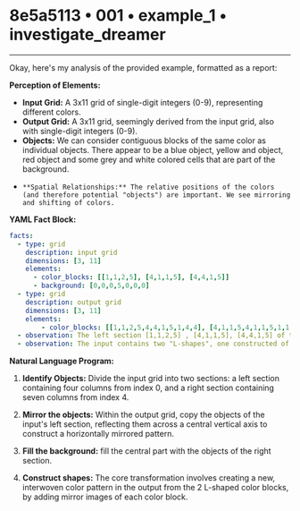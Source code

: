 # 8e5a5113 • 001 • example_1 • investigate_dreamer

---
Okay, here's my analysis of the provided example, formatted as a report:

**Perception of Elements:**

*   **Input Grid:** A 3x11 grid of single-digit integers (0-9), representing different colors.
*   **Output Grid:** A 3x11 grid, seemingly derived from the input grid, also with single-digit integers (0-9).
*   **Objects:** We can consider contiguous blocks of the same color as individual objects. There appear to be a blue object, yellow and object, red object and some grey and white colored cells that are part of the background.
*     **Spatial Relationships:** The relative positions of the colors (and therefore potential "objects") are important. We see mirroring and shifting of colors.

**YAML Fact Block:**



```yaml
facts:
  - type: grid
    description: input grid
    dimensions: [3, 11]
    elements:
      - color_blocks: [[1,1,2,5], [4,1,1,5], [4,4,1,5]]
      - background: [0,0,0,5,0,0,0]
  - type: grid
    description: output grid
    dimensions: [3, 11]
    elements:
        - color_blocks: [[1,1,2,5,4,4,1,5,1,4,4], [4,1,1,5,4,1,1,5,1,1,4], [4,4,1,5,1,1,2,5,2,1,1]]
  - observation: The left section [1,1,2,5] , [4,1,1,5], [4,4,1,5] of the input grid, is mirrored in the output grid.
  - observation: The input contains two "L-shapes", one constructed of blue and red pixels on top of each other and the other one of blue and yellow.

```



**Natural Language Program:**

1.  **Identify Objects:** Divide the input grid into two sections: a left section containing four columns from index 0, and a right section containing seven columns from index 4.

2.  **Mirror the objects:** Within the output grid, copy the objects of the input's left section, reflecting them across a central vertical axis to construct a horizontally mirrored pattern.

3.  **Fill the background:** fill the central part with the objects of the right section.

4.  **Construct shapes:** The core transformation involves creating a new, interwoven color pattern in the output from the 2 L-shaped color blocks, by adding mirror images of each color block.


